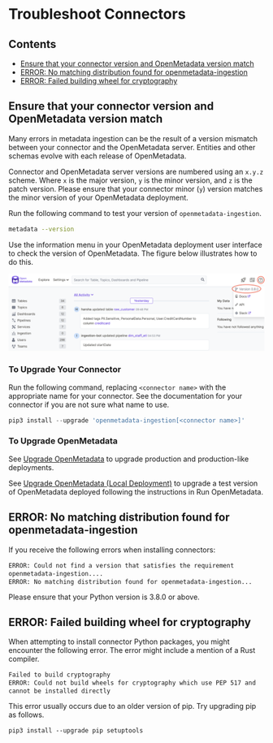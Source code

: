# Troubleshoot Connectors

## Contents

* [Ensure that your connector version and OpenMetadata version match](troubleshoot-connectors.md#ensure-that-your-connector-version-and-openmetadata-version-match)
* [ERROR: No matching distribution found for openmetadata-ingestion](troubleshoot-connectors.md#error-no-matching-distribution-found-for-openmetadata-ingestion)
* [ERROR: Failed building wheel for cryptography](troubleshoot-connectors.md#error-failed-building-wheel-for-cryptography)

## Ensure that your connector version and OpenMetadata version  match

Many errors in metadata ingestion can be the result of a version mismatch between your connector and the OpenMetadata server. Entities and other schemas evolve with each release of OpenMetadata.

Connector and OpenMetadata server versions are numbered using an `x.y.z` scheme. Where `x` is the major version, `y` is the minor version, and `z` is the patch version. Please ensure that your connector minor (`y`) version matches the minor version of your OpenMetadata deployment.

Run the following command to test your version of `openmetadata-ingestion`.

```bash
metadata --version
```

Use the information menu in your OpenMetadata deployment user interface to check the version of OpenMetadata. The figure below illustrates how to do this.

![](../../.gitbook/assets/check-version.png)

### To Upgrade Your Connector

Run the following command, replacing `<connector name>` with the appropriate name for your connector. See the documentation for your connector if you are not sure what name to use.

```javascript
pip3 install --upgrade 'openmetadata-ingestion[<connector name>]'
```

### To Upgrade OpenMetadata

See [Upgrade OpenMetadata](broken-reference) to upgrade production and production-like deployments.

See [Upgrade OpenMetadata (Local Deployment)](https://docs.open-metadata.org/install/run-openmetadata#upgrade-openmetadata) to upgrade a test version of OpenMetadata deployed following the instructions in Run OpenMetadata.

## ERROR: No matching distribution found for openmetadata-ingestion

If you receive the following errors when installing connectors:&#x20;

```
ERROR: Could not find a version that satisfies the requirement openmetadata-ingestion....
ERROR: No matching distribution found for openmetadata-ingestion...
```

Please ensure that your Python version is 3.8.0 or above.

## **ERROR: Failed building wheel for cryptography**

When attempting to install connector Python packages, you might encounter the following error. The error might include a mention of a Rust compiler.

```
Failed to build cryptography
ERROR: Could not build wheels for cryptography which use PEP 517 and cannot be installed directly
```

This error usually occurs due to an older version of pip. Try upgrading pip as follows.

```
pip3 install --upgrade pip setuptools
```

